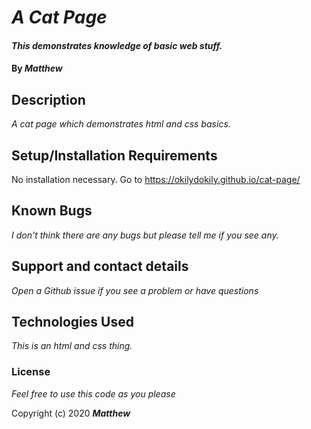 # _A Cat Page_

#### _This demonstrates knowledge of basic web stuff._

#### By _**Matthew**_

## Description

_A cat page which demonstrates html and css basics._

## Setup/Installation Requirements

No installation necessary. 
Go to https://okilydokily.github.io/cat-page/

## Known Bugs

_I don't think there are any bugs but please tell me if you see any._

## Support and contact details

_Open a Github issue if you see a problem or have questions_

## Technologies Used

_This is an html and css thing._

### License

*Feel free to use this code as you please*

Copyright (c) 2020 **_Matthew_**
